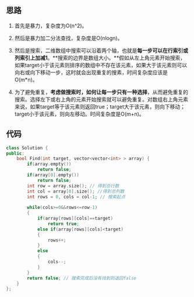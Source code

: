 ## 思路

1) 首先是暴力，复杂度为O(n^2)。 

2) 然后是暴力加二分法查找，复杂度是O(nlogn)。

3) 然后是搜索，二维数组中搜索可以沿着两个轴，也就是**每一步可以在行索引或列索引上加减1**。**搜索的边界是数组大小。**假如从左上角元素开始搜索，如果target小于该元素则排序的数组中不存在该元素，如果大于该元素则可以向右或向下移动一步，这时就会出现重复的搜素，时间复杂度应该是O(m*n)。

4) 为了避免重复，**考虑做搜索时，如何让每一步只有一种选择**，从而避免重复的搜索。选择左下或右上角的元素开始搜索就可以避免重复。对数组右上角元素来说，如果target等于该元素则返回true；target大于该元素，则向下移动；target小于该元素，则向左移动。时间复杂度是O(m+n)。

## 代码

```c++
class Solution {
public:
    bool Find(int target, vector<vector<int> > array) {
        if(array.empty())
            return false;
        if(array[0].empty())
            return false;
        int row = array.size(); // 得到总行数
        int col = array[0].size(); //得到总列数
        int rows = 0, cols = col-1; // 搜索起点
        
        while(cols>=0&&rows<=row-1)
        {
            if(array[rows][cols]==target)
                return true;
            else if(array[rows][cols]<target)
            {
                rows++;
            }
            else
            {
                cols--;
            }
        }
        return false; // 搜索完成后没有找到则返回false
    }
};
```

